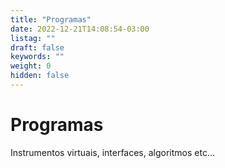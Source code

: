 ```yaml
---
title: "Programas"
date: 2022-12-21T14:08:54-03:00
listag: ""
draft: false
keywords: ""
weight: 0
hidden: false
---
```

# Programas

Instrumentos virtuais, interfaces, algoritmos etc...